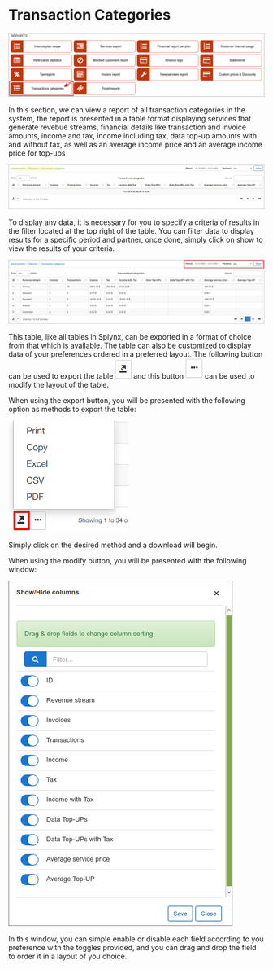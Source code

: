 Transaction Categories
=============

![Transaction Categories](1.png)

In this section, we can view a report of all transaction categories in the system, the report is presented in a table format displaying services that generate revebue streams, financial details like transaction and invoice amounts, income and tax, income including tax, data top-up amounts with and without tax, as well as an average income price and an average income price for top-ups

![Transaction](2.png)

To display any data, it is necessary for you to specify a criteria of results in the filter located at the top right of the table. You can filter data to display results for a specific period and partner, once done, simply click on show to view the results of your criteria.

![filter](3.png)

This table, like all tables in Splynx, can be exported in a format of choice from that which is available. The table can also be customized to display data of your preferences ordered in a preferred layout. The following button can be used to export the table ![export](export.png) and this button ![modify](modify.png) can be used to modify the layout of the table.

When using the export button, you will be presented with the following option as methods to export the table:

![Export](export1.png)

Simply click on the desired method and a download will begin.

When using the modify button, you will be presented with the following window:

![modify](modify1.png)

In this window, you can simple enable or disable each field according to you preference with the toggles provided, and you can drag and drop the field to order it in a layout of you choice.
